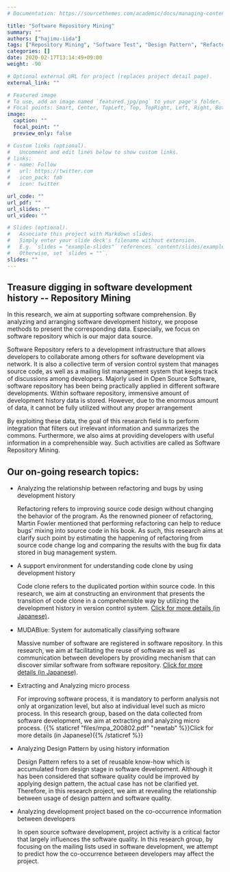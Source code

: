 ```yaml
---
# Documentation: https://sourcethemes.com/academic/docs/managing-content/

title: "Software Repository Mining"
summary: ""
authors: ["hajimu-iida"]
tags: ["Repository Mining", "Software Test", "Design Pattern", "Refactoring"]
categories: []
date: 2020-02-17T13:14:49+09:00
weight: -90

# Optional external URL for project (replaces project detail page).
external_link: ""

# Featured image
# To use, add an image named `featured.jpg/png` to your page's folder.
# Focal points: Smart, Center, TopLeft, Top, TopRight, Left, Right, BottomLeft, Bottom, BottomRight.
image:
  caption: ""
  focal_point: ""
  preview_only: false

# Custom links (optional).
#   Uncomment and edit lines below to show custom links.
# links:
# - name: Follow
#   url: https://twitter.com
#   icon_pack: fab
#   icon: twitter

url_code: ""
url_pdf: ""
url_slides: ""
url_video: ""

# Slides (optional).
#   Associate this project with Markdown slides.
#   Simply enter your slide deck's filename without extension.
#   E.g. `slides = "example-slides"` references `content/slides/example-slides.md`.
#   Otherwise, set `slides = ""`.
slides: ""
---
```


## Treasure digging in software development history -- Repository Mining

In this research, we aim at supporting software comprehension. By analyzing
and arranging software development history, we propose methods to present the
corresponding data. Especially, we focus on software repository which is our
major data source.

Software Repository refers to a development infrastructure that allows
developers to collaborate among others for software development via network.
It is also a collective term of version control system that manages source
code, as well as a mailing list management system that keeps track of
discussions among developers. Majorly used in Open Source Software, software
repository has been being practically applied in different software
developments. Within software repository, immensive amount of development
history data is stored. However, due to the enormous amount of data, it cannot
be fully utilized without any proper arrangement

By exploiting these data, the goal of this research field is to perform
integration that filters out irrelevant information and summarizes the
commons. Furthermore, we also aims at providing developers with useful
information in a comprehensible way. Such activities are called as Software
Repository Mining.

## Our on-going research topics:

- Analyzing the relationship between refactoring and bugs by using development history

  Refactoring refers to improving source code design without changing the
  behavior of the program. As the renowned pioneer of refactoring, Martin
  Fowler mentioned that performing refactoring can help to reduce bugs’ mixing
  into source code in his book. As such, this research aims at clarify such
  point by estimating the happening of refactoring from source code change log
  and comparing the results with the bug fix data stored in bug management
  system.
- A support environment for understanding code clone by using development history

  Code clone refers to the duplicated portion within source code. In this
  research, we aim at constructing an environment that presents the transition
  of code clone in a comprehensible way by utilizing the development
  history in version control system. [Click for more details (in
  Japanese)](/project/code-clone-history)．
- MUDABlue: System for automatically classifying software

  Massive number of software are registered in software repository. In this
  research, we aim at facilitating the reuse of software as well as
  communication between developers by providing mechanism that can discover
  similar software from software repository. [Click for more details (in
  Japanese)](/project/muda-blue).
- Extracting and Analyzing micro process

  For improving software process, it is mandatory to perform analysis not only
  at organization level, but also at individual level such as micro process.
  In this research group, based on the data collected from software
  development, we aim at extracting and analyzing micro process. {{% staticref
  "files/mpa_200802.pdf" "newtab" %}}Click for more details (in Japanese){{%
  /staticref %}}
- Analyzing Design Pattern by using history information

  Design Pattern refers to a set of reusable know-how which is accumulated
  from design stage in software development. Although it has been considered
  that software quality could be improved by applying design pattern, the
  actual case has not be clarified yet. Therefore, in this research project,
  we aim at revealing the relationship between usage of design pattern and
  software quality.
- Analyzing development project based on the co-occurrence information between developers

  In open source software development, project activity is a critical factor
  that largely influences the software quality. In this research group, by
  focusing on the mailing lists used in software development, we attempt to
  predict how the co-occurrence between developers may affect the project.
